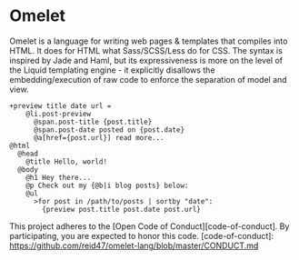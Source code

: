 # Omelet

Omelet is a language for writing web pages & templates that compiles
into HTML. It does for HTML what Sass/SCSS/Less do for CSS. The syntax
is inspired by Jade and Haml, but its expressiveness is more on the
level of the Liquid templating engine - it explicitly disallows the
embedding/execution of raw code to enforce the separation of model and
view.

    +preview title date url =
        @li.post-preview
          @span.post-title {post.title}
          @span.post-date posted on {post.date}
          @a[href={post.url}] read more...
    @html
      @head
        @title Hello, world!
      @body
        @h1 Hey there...
        @p Check out my {@b|i blog posts} below:
        @ul
          >for post in /path/to/posts | sortby "date":
            {preview post.title post.date post.url}

This project adheres to the [Open Code of Conduct][code-of-conduct]. By participating, you are expected to honor this code.
[code-of-conduct]: https://github.com/reid47/omelet-lang/blob/master/CONDUCT.md
